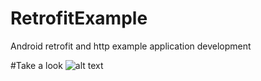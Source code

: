 # RetrofitExample
Android retrofit and http example application development

#Take a look 
![alt text](https://raw.githubusercontent.com/Spurno/RetrofitExample/master/screenshots/to/snap.JPG)
